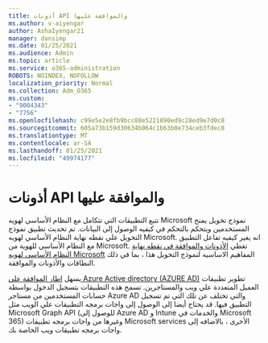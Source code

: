 ```yaml
---
title: أذونات API والموافقة عليها
ms.author: v-aiyengar
author: AshaIyengar21
manager: dansimp
ms.date: 01/25/2021
ms.audience: Admin
ms.topic: article
ms.service: o365-administration
ROBOTS: NOINDEX, NOFOLLOW
localization_priority: Normal
ms.collection: Adm_O365
ms.custom:
- "9004343"
- "7756"
ms.openlocfilehash: c99e5e2e8fb9bcc88e5221890ed9c28ed9e7d0c8
ms.sourcegitcommit: 605a73b159d30634b064c1b63b0e734ceb3fdec8
ms.translationtype: MT
ms.contentlocale: ar-SA
ms.lasthandoff: 01/25/2021
ms.locfileid: "49974177"
---
```

# <a name="api-permissions-and-consent"></a>أذونات API والموافقة عليها

تتبع التطبيقات التي تتكامل مع النظام الأساسي لهويه Microsoft نموذج تخويل يمنح المستخدمين ويتحكم بالتحكم في كيفيه الوصول إلى البيانات. تم تحديث تطبيق نموذج التخويل علي نقطه نهاية النظام الأساسي لهويه Microsoft. انه يغير كيفيه تفاعل التطبيق مع النظام الأساسي للهوية من Microsoft. تغطي [الأذونات والموافقة في نقطه نهاية النظام الأساسي لهويه Microsoft](https://docs.microsoft.com/azure/active-directory/develop/v2-permissions-and-consent) المفاهيم الاساسيه لنموذج التخويل هذا ، بما في ذلك النطاقات والأذونات والموافقة.

يسهل [اطار الموافقة علي Azure Active directory (AZURE AD)](https://docs.microsoft.com/azure/active-directory/develop/consent-framework) تطوير تطبيقات العميل المتعددة علي ويب والمستاجرين. تسمح هذه التطبيقات بتسجيل الدخول بواسطة حسابات المستخدمين من مستاجر Azure AD والتي تختلف عن تلك التي تم تسجيل التطبيق فيها. قد يحتاج أيضا إلى الوصول إلى واجات برمجه التطبيقات علي الويب مثل Microsoft Graph API (للوصول إلى Azure AD و Intune والخدمات في Microsoft 365) وغيرها من واجات برمجه تطبيقات Microsoft services الأخرى ، بالاضافه إلى واجات برمجه تطبيقات ويب الخاصة بك.

